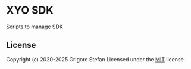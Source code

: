 # XYO SDK

Scripts to manage SDK

## License

Copyright (c) 2020-2025 Grigore Stefan
Licensed under the [MIT](LICENSE) license.
